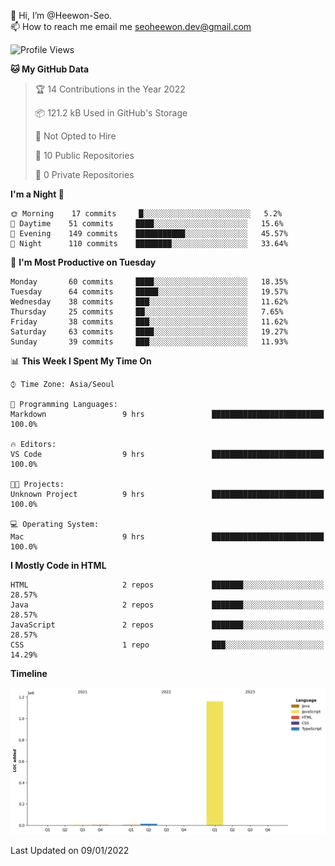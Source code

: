 👋 Hi, I’m @Heewon-Seo.  
📫 How to reach me email me seoheewon.dev@gmail.com 

 <!--START_SECTION:waka-->
![Profile Views](http://img.shields.io/badge/Profile%20Views-10-blue)

**🐱 My GitHub Data** 

> 🏆 14 Contributions in the Year 2022
 > 
> 📦 121.2 kB Used in GitHub's Storage 
 > 
> 🚫 Not Opted to Hire
 > 
> 📜 10 Public Repositories 
 > 
> 🔑 0 Private Repositories  
 > 
**I'm a Night 🦉** 

```text
🌞 Morning    17 commits     █░░░░░░░░░░░░░░░░░░░░░░░░   5.2% 
🌆 Daytime    51 commits     ████░░░░░░░░░░░░░░░░░░░░░   15.6% 
🌃 Evening    149 commits    ███████████░░░░░░░░░░░░░░   45.57% 
🌙 Night      110 commits    ████████░░░░░░░░░░░░░░░░░   33.64%

```
📅 **I'm Most Productive on Tuesday** 

```text
Monday       60 commits     ████░░░░░░░░░░░░░░░░░░░░░   18.35% 
Tuesday      64 commits     █████░░░░░░░░░░░░░░░░░░░░   19.57% 
Wednesday    38 commits     ███░░░░░░░░░░░░░░░░░░░░░░   11.62% 
Thursday     25 commits     ██░░░░░░░░░░░░░░░░░░░░░░░   7.65% 
Friday       38 commits     ███░░░░░░░░░░░░░░░░░░░░░░   11.62% 
Saturday     63 commits     ████░░░░░░░░░░░░░░░░░░░░░   19.27% 
Sunday       39 commits     ███░░░░░░░░░░░░░░░░░░░░░░   11.93%

```


📊 **This Week I Spent My Time On** 

```text
⌚︎ Time Zone: Asia/Seoul

💬 Programming Languages: 
Markdown                 9 hrs               █████████████████████████   100.0%

🔥 Editors: 
VS Code                  9 hrs               █████████████████████████   100.0%

🐱‍💻 Projects: 
Unknown Project          9 hrs               █████████████████████████   100.0%

💻 Operating System: 
Mac                      9 hrs               █████████████████████████   100.0%

```

**I Mostly Code in HTML** 

```text
HTML                     2 repos             ███████░░░░░░░░░░░░░░░░░░   28.57% 
Java                     2 repos             ███████░░░░░░░░░░░░░░░░░░   28.57% 
JavaScript               2 repos             ███████░░░░░░░░░░░░░░░░░░   28.57% 
CSS                      1 repo              ███░░░░░░░░░░░░░░░░░░░░░░   14.29%

```


**Timeline**

![Chart not found](https://raw.githubusercontent.com/Heewon-Seo/Heewon-Seo/main/charts/bar_graph.png) 


 Last Updated on 09/01/2022
<!--END_SECTION:waka-->
